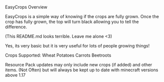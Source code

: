 EasyCrops Overview

EasyCrops is a simple way of knowing if the crops are fully grown. Once the crop has fully grown, the top will turn black allowing you to tell the difference.

(This README.md looks terrible. Leave me alone <3)

Yes, its very basic but it is very useful for lots of people growing things!

Crops Supported:
Wheat
Potatoes
Carrots
Beetroots

Resource Pack updates may only include new crops (if added) and other items. (Not Often) but will always be kept up to date with minecraft versions above 1.17
